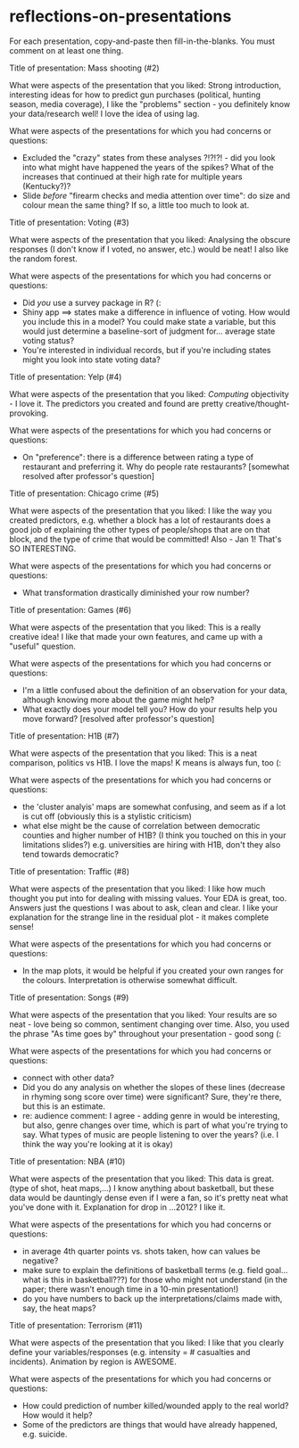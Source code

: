 # reflections-on-presentations

For each presentation, copy-and-paste then fill-in-the-blanks.  You must comment on at least one thing. 



Title of presentation: Mass shooting (#2)

What were aspects of the presentation that you liked: Strong introduction, interesting ideas for how to predict gun purchases (political, hunting season, media coverage), I like the "problems" section - you definitely know your data/research well! I love the idea of using lag.

What were aspects of the presentations for which you had concerns or questions:
- Excluded the "crazy" states from these analyses ?!?!?! - did you look into what might have happened the years of the spikes? What of the increases that continued at their high rate for multiple years (Kentucky?)? 
- Slide *before* "firearm checks and media attention over time": do size and colour mean the same thing? If so, a little too much to look at. 


Title of presentation: Voting (#3)

What were aspects of the presentation that you liked: Analysing the obscure responses (I don't know if I voted, no answer, etc.) would be neat! I also like the random forest. 

What were aspects of the presentations for which you had concerns or questions:
- Did *you* use a survey package in R? (: 
- Shiny app ==> states make a difference in influence of voting. How would you include this in a model? You could make state a variable, but this would just determine a baseline-sort of judgment for... average state voting status? 
- You're interested in individual records, but if you're including states might you look into state voting data? 


Title of presentation: Yelp (#4)

What were aspects of the presentation that you liked: *Computing* objectivity - I love it. The predictors you created and found are pretty creative/thought-provoking.

What were aspects of the presentations for which you had concerns or questions:
- On "preference": there is a difference between rating a type of restaurant and preferring it. Why do people rate restaurants? [somewhat resolved after professor's question]


Title of presentation: Chicago crime (#5)

What were aspects of the presentation that you liked: I like the way you created predictors, e.g. whether a block has a lot of restaurants does a good job of explaining the other types of people/shops that are on that block, and the type of crime that would be committed! Also - Jan 1! That's SO INTERESTING. 

What were aspects of the presentations for which you had concerns or questions:
- What transformation drastically diminished your row number? 


Title of presentation: Games (#6)

What were aspects of the presentation that you liked: This is a really creative idea! I like that made your own features, and came up with a "useful" question. 

What were aspects of the presentations for which you had concerns or questions:
- I'm a little confused about the definition of an observation for your data, although knowing more about the game might help? 
- What exactly does your model tell you? How do your results help you move forward? [resolved after professor's question]


Title of presentation: H1B (#7)

What were aspects of the presentation that you liked: This is a neat comparison, politics vs H1B. I love the maps! K means is always fun, too (:

What were aspects of the presentations for which you had concerns or questions: 
- the 'cluster analyis' maps are somewhat confusing, and seem as if a lot is cut off (obviously this is a stylistic criticism)
- what else might be the cause of correlation between democratic counties and higher number of H1B? (I think you touched on this in your limitations slides?) e.g. universities are hiring with H1B, don't they also tend towards democratic?


Title of presentation: Traffic (#8)

What were aspects of the presentation that you liked: I like how much thought you put into for dealing with missing values. 
Your EDA is great, too. Answers just the questions I was about to ask, clean and clear. I like your explanation for the strange line in the residual plot - it makes complete sense! 

What were aspects of the presentations for which you had concerns or questions: 
- In the map plots, it would be helpful if you created your own ranges for the colours. Interpretation is otherwise somewhat difficult. 


Title of presentation: Songs (#9)

What were aspects of the presentation that you liked: Your results are so neat - love being so common, sentiment changing over time. Also, you used the phrase "As time goes by" throughout your presentation - good song (: 

What were aspects of the presentations for which you had concerns or questions:
- connect with other data? 
- Did you do any analysis on whether the slopes of these lines (decrease in rhyming song score over time) were significant? Sure, they're there, but this is an estimate.
- re: audience comment: I agree - adding genre in would be interesting, but also, genre changes over time, which is part of what you're trying to say. What types of music are people listening to over the years? (i.e. I think the way you're looking at it is okay)


Title of presentation: NBA (#10)

What were aspects of the presentation that you liked: This data is great. (type of shot, heat maps,...) I know anything about basketball, but these data would be dauntingly dense even if I were a fan, so it's pretty neat what you've done with it. 
Explanation for drop in ...2012? I like it. 

What were aspects of the presentations for which you had concerns or questions:
- in average 4th quarter points vs. shots taken, how can values be negative?
- make sure to explain the definitions of basketball terms (e.g. field goal... what is this in basketball???) for those who might not understand (in the paper; there wasn't enough time in a 10-min presentation!)
- do you have numbers to back up the interpretations/claims made with, say, the heat maps? 


Title of presentation: Terrorism (#11)

What were aspects of the presentation that you liked: I like that you clearly define your variables/responses (e.g. intensity = # casualties and incidents).
Animation by region is AWESOME. 

What were aspects of the presentations for which you had concerns or questions:
- How could prediction of number killed/wounded apply to the real world? How would it help? 
- Some of the predictors are things that would have already happened, e.g. suicide. 
